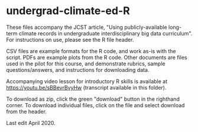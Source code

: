 # undergrad-climate-ed-R

These files accompany the JCST article, "Using publicly-available long-term climate records in undergraduate interdisciplinary big data curriculum". For instructions on use, please see the R file header. 

CSV files are example formats for the R code, and work as-is with the script. PDFs are example plots from the R code. Other documents are files used in the pilot for this course, and demonstrate rubrics, sample questions/answers, and instructions for downloading data.

Accompanying video lesson for introductory R skills is available at https://youtu.be/sBBevrBvyHw (transcript available in this folder). 

To download as zip, click the green "download" button in the righthand corner. To download individual files, click on the file and select download from the header.


Last edit April 2020.
